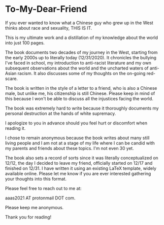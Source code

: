 # To-My-Dear-Friend
If you ever wanted to know what a Chinese guy who grew up in the West thinks about race and sexuality, THIS IS IT. 

This is my ultimate work and a distillation of my knowledge about the world into just 100 pages. 

The book documents two decades of my journey in the West, starting from the early 2000s up to literally today (12/31/2020). It chronicles the bullying I've faced in school, my introduction to anti-racist literature and my own subsequent observations about the world and the uncharted waters of anti-Asian racism. It also discusses some of my thoughts on the on-going red-scare. 

The book is written in the style of a letter to a friend, who is also a Chinese male, but unlike me, his citizenship is still Chinese. Please keep in mind of this because I won't be able to discuss all the injustices facing the world.  

The book was extremely hard to write because it thoroughly documents my personal destruction at the hands of white supremacy. 

I apologize to you in advance should you feel hurt or discomfort when reading it.  

I chose to remain anonymous because the book writes about many still living people and I am not at a stage of my life where I can be candid with my parents and friends about these topics. I'm not even 30 yet. 

The book also sets a record of sorts since it was literally conceptualized on 12/12, the day I decided to leave my friend, officially started on 12/17 and finished on 12/31. I have written it using an existing LaTeX template, widely available online. Please let me know if you are ever interested gathering your thoughts into this format.

Please feel free to reach out to me at:

aaas2021 AT protonmail DOT com. 

Please keep me anonymous.

Thank you for reading!
